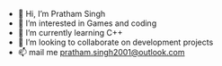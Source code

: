 - 👋 Hi, I’m Pratham Singh
- 👀 I’m interested in Games and coding
- 🌱 I’m currently learning C++
- 💞️ I’m looking to collaborate on development projects
- 📫 mail me pratham.singh2001@outlook.com

<!---
Tommyssj/Tommyssj is a ✨ special ✨ repository because its `README.md` (this file) appears on your GitHub profile.
You can click the Preview link to take a look at your changes.
--->
